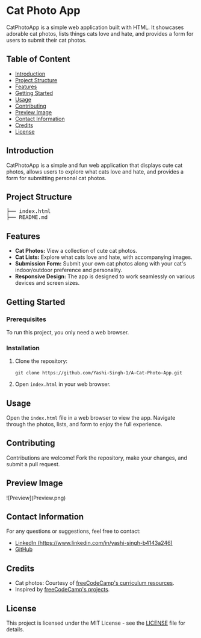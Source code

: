 <!DOCTYPE html>
<html lang="en">
<head>
<meta charset="UTF-8">
<meta name="viewport" content="width=device-width, initial-scale=1.0">
<title>Cat Photo App</title>
</head>
<body>
<h1>Cat Photo App</h1>
<p>CatPhotoApp is a simple web application built with HTML. It showcases adorable cat photos, lists things cats love and hate, and provides a form for users to submit their cat photos.</p>

<h2>Table of Content</h2>
<ul>
    <li><a href="#introduction">Introduction</a></li>
    <li><a href="#project-structure">Project Structure</a></li>
    <li><a href="#features">Features</a></li>
    <li><a href="#getting-started">Getting Started</a></li>
    <li><a href="#usage">Usage</a></li>
    <li><a href="#contributing">Contributing</a></li>
    <li><a href="#preview-image">Preview Image</a></li>
    <li><a href="#contact-information">Contact Information</a></li>
    <li><a href="#credits">Credits</a></li>
    <li><a href="#license">License</a></li>
</ul>

<h2 id="introduction">Introduction</h2>
<p>CatPhotoApp is a simple and fun web application that displays cute cat photos, allows users to explore what cats love and hate, and provides a form for submitting personal cat photos.</p>

<h2 id="project-structure">Project Structure</h2>
<pre>
├── index.html
├── README.md
</pre>

<h2 id="features">Features</h2>
<ul>
    <li><strong>Cat Photos:</strong> View a collection of cute cat photos.</li>
    <li><strong>Cat Lists:</strong> Explore what cats love and hate, with accompanying images.</li>
    <li><strong>Submission Form:</strong> Submit your own cat photos along with your cat's indoor/outdoor preference and personality.</li>
    <li><strong>Responsive Design:</strong> The app is designed to work seamlessly on various devices and screen sizes.</li>
</ul>

<h2 id="getting-started">Getting Started</h2>
<h3>Prerequisites</h3>
<p>To run this project, you only need a web browser.</p>

<h3>Installation</h3>
<ol>
    <li>Clone the repository:</li>
    <pre><code>git clone https://github.com/Yashi-Singh-1/A-Cat-Photo-App.git</code></pre>
    <li>Open <code>index.html</code> in your web browser.</li>
</ol>

<h2 id="usage">Usage</h2>
<p>Open the <code>index.html</code> file in a web browser to view the app. Navigate through the photos, lists, and form to enjoy the full experience.</p>

<h2 id="contributing">Contributing</h2>
<p>Contributions are welcome! Fork the repository, make your changes, and submit a pull request.</p>

<h2 id="preview-image">Preview Image</h2>
![Preview](Preview.png)

<h2 id="contact-information">Contact Information</h2>
<p>For any questions or suggestions, feel free to contact:</p>
<ul>
    <li><a href="https://www.linkedin.com/in/yashi-singh-b4143a246">LinkedIn (https://www.linkedin.com/in/yashi-singh-b4143a246)</a></li>
    <li><a href="https://github.com/Yashi-Singh-1/A-Cat-Photo-App">GitHub</a></li>
</ul>

<h2 id="credits">Credits</h2>
<ul>
    <li>Cat photos: Courtesy of <a href="https://www.freecodecamp.org/learn/2022/responsive-web-design/learn-html-by-building-a-cat-photo-app/step-1">freeCodeCamp's curriculum resources</a>.</li>
    <li>Inspired by <a href="https://www.freecodecamp.org/learn/2022/responsive-web-design/learn-html-by-building-a-cat-photo-app/step-1">freeCodeCamp's projects</a>.</li>
</ul>

<h2 id="license">License</h2>
<p>This project is licensed under the MIT License - see the <a href="https://github.com/Yashi-Singh-1/A-Cat-Photo-App?tab=MIT-1-ov-file">LICENSE</a> file for details.</p>
